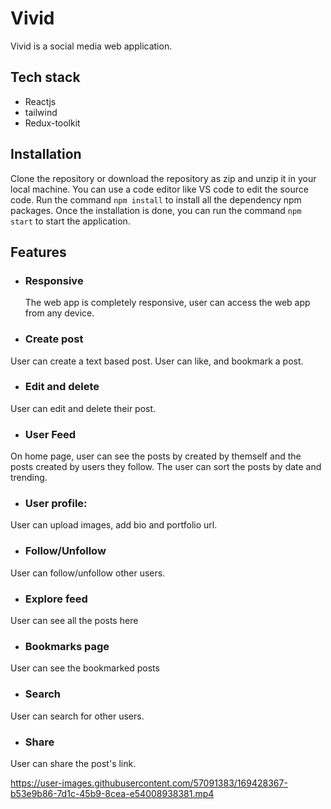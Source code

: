 # Vivid

Vivid is a social media web application.

## Tech stack

- Reactjs
- tailwind
- Redux-toolkit

## Installation

Clone the repository or download the repository as zip and unzip it in your local machine. You can use a code editor like VS code to edit the source code. Run the command `npm install` to install all the dependency npm packages. Once the installation is done, you can run the command `npm start` to start the application.

## Features

- ### Responsive

  The web app is completely responsive, user can access the web app from any device.

- ### Create post

User can create a text based post. User can like, and bookmark a post.

- ### Edit and delete

User can edit and delete their post.

- ### User Feed

On home page, user can see the posts by created by themself and the posts created by users they follow. The user can sort the posts by date and trending.

- ### User profile:

User can upload images, add bio and portfolio url.

- ### Follow/Unfollow

User can follow/unfollow other users.

- ### Explore feed

User can see all the posts here

- ### Bookmarks page

User can see the bookmarked posts

- ### Search

User can search for other users.

- ### Share

User can share the post's link.




https://user-images.githubusercontent.com/57091383/169428367-b53e9b86-7d1c-45b9-8cea-e54008938381.mp4




